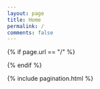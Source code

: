 ```yaml
---
layout: page
title: Home
permalink: /
comments: false
---
```


{% if page.url == "/" %}






{% endif %}
<!-- Pagination
================================================== -->
<div class="bottompagination">
<div class="pointerup"><i class="fa fa-caret-up"></i></div>
<span class="navigation" role="navigation">
    {% include pagination.html %}
</span>
</div>